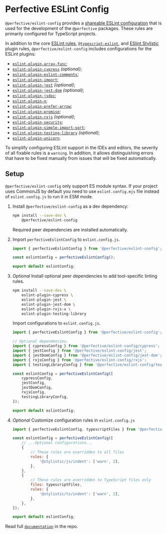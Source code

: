 # Perfective ESLint Config

`@perfective/eslint-config` provides
a [shareable ESLint configuration](https://eslint.org/docs/latest/developer-guide/shareable-configs)
that is used for the development of the `@perfective` packages.
These rules are primarily configured for TypeScript projects.

In addition to the core [ESLint rules](https://eslint.org/docs/latest/rules/),
[`@typescript-eslint`](https://typescript-eslint.io/rules/),
and [ESlint Stylistic](https://eslint.style) plugin rules,
`@perfective/eslint-config` includes configurations for the ESLint plugins:

- [`eslint-plugin-array-func`](https://github.com/freaktechnik/eslint-plugin-array-func);
- [`eslint-plugin-cypress`](https://github.com/cypress-io/eslint-plugin-cypress) _(optional)_;
- [`eslint-plugin-eslint-comments`](https://eslint-community.github.io/eslint-plugin-eslint-comments/);
- [`eslint-plugin-import`](https://github.com/import-js/eslint-plugin-import);
- [`eslint-plugin-jest`](https://github.com/jest-community/eslint-plugin-jest) _(optional)_;
- [`eslint-plugin-jest-dom`](https://github.com/testing-library/eslint-plugin-jest-dom) _(optional)_;
- [`eslint-plugin-jsdoc`](https://github.com/gajus/eslint-plugin-jsdoc);
- [`eslint-plugin-n`](https://github.com/eslint-community/eslint-plugin-n);
- [`eslint-plugin-prefer-arrow`](https://github.com/TristonJ/eslint-plugin-prefer-arrow);
- [`eslint-plugin-promise`](https://github.com/eslint-community/eslint-plugin-promise);
- [`eslint-plugin-rxjs`](https://github.com/JasonWeinzierl/eslint-plugin-rxjs-x) _(optional)_;
- [`eslint-plugin-security`](https://github.com/eslint-community/eslint-plugin-security);
- [`eslint-plugin-simple-import-sort`](https://github.com/lydell/eslint-plugin-simple-import-sort);
- [`eslint-plugin-testing-library`](https://github.com/testing-library/eslint-plugin-testing-library) _(optional)_;
- [`eslint-plugin-unicorn`](https://github.com/sindresorhus/eslint-plugin-unicorn).

To simplify configuring ESLint support in the IDEs and editors,
the severity of all fixable rules is a `warning`.
In addition, it allows distinguishing errors that have to be fixed manually
from issues that will be fixed automatically.

## Setup

`@perfective/eslint-config` only support ES module syntax.
If your project uses CommonJS by default
you need to use `eslint.config.mjs` file instead of `eslint.config.js` to run it in ESM mode.

1. Install `@perfective/eslint-config` as a dev dependency:

    ```bash
    npm install --save-dev \
        @perfective/eslint-config
    ```

    Required peer dependencies are installed automatically.

2. Import `perfectiveEslintConfig` to `eslint.config.js`.

    ```javascript
    import { perfectiveEslintConfig } from '@perfective/eslint-config';

    const eslintConfig = perfectiveEslintConfig();

    export default eslintConfig;
    ```

3. _Optional_ Install optional peer dependencies to add tool-specific linting rules.

    ```bash
    npm install --save-dev \
        eslint-plugin-cypress \
        eslint-plugin-jest \
        eslint-plugin-jest-dom \
        eslint-plugin-rxjs-x \
        eslint-plugin-testing-library
    ```

    Import configurations to `eslint.config.js`.

    ```javascript
    import { perfectiveEslintConfig } from '@perfective/eslint-config';

    // Optional dependencies.
    import { cypressConfig } from '@perfective/eslint-config/cypress';
    import { jestConfig } from '@perfective/eslint-config/jest';
    import { jestDomConfig } from '@perfective/eslint-config/jest-dom';
    import { rxjsConfig } from '@perfective/eslint-config/rxjs';
    import { testingLibraryConfig } from '@perfective/eslint-config/testing-library';

    const eslintConfig = perfectiveEslintConfig([
        cypressConfig,
        jestConfig,
        jestDomConfig,
        rxjsConfig,
        testingLibraryConfig,
    ]);

    export default eslintConfig;
    ```

4. _Optional_ Customize configuration rules in `eslint.config.js`

    ```javascript
    import { perfectiveEslintConfig, typescriptFiles } from '@perfective/eslint-config';

    const eslintConfig = perfectiveEslintConfig([
        // ...Optional configurations...
        {
            // These rules are overridden to all files
            rules: {
                '@stylistic/js/indent': ['warn', 2],
            },
        },
        {
            // These rules are overridden to TypeScript files only
            files: typescriptFiles,
            rules: {
                '@stylistic/ts/indent': ['warn', 2],
            },
        },
    ]);

    export default eslintConfig;
    ```

Read full [`documentation`](https://github.com/perfective/eslint-config/blob/main/README.adoc) in the repo.
